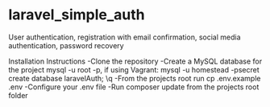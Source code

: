 # laravel_simple_auth
User authentication, registration with email confirmation, social media authentication, password recovery

Installation Instructions
-Clone the repository
-Create a MySQL database for the project
mysql -u root -p, if using Vagrant: mysql -u homestead -psecret
create database laravelAuth;
\q
-From the projects root run cp .env.example .env
-Configure your .env file
-Run composer update from the projects root folder

